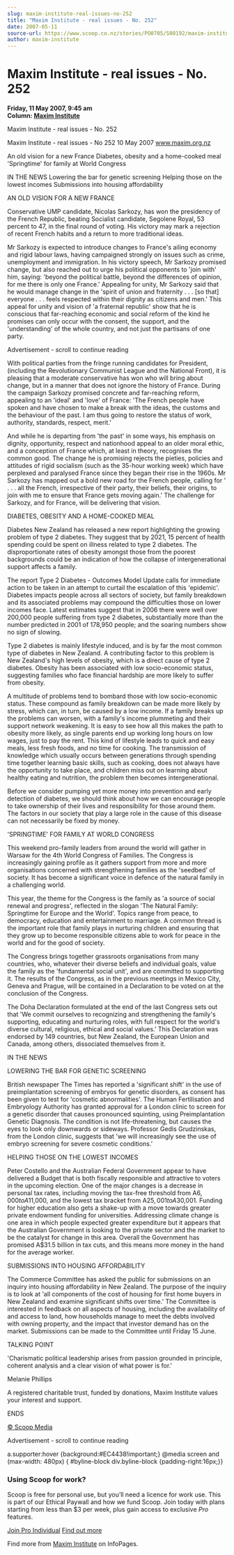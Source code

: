 ```yaml
---
slug: maxim-institute-real-issues-no-252
title: "Maxim Institute - real issues - No. 252"
date: 2007-05-11
source-url: https://www.scoop.co.nz/stories/PO0705/S00192/maxim-institute-real-issues-no-252.htm
author: maxim-institute
---
```

Maxim Institute - real issues - No. 252
=======================================

**Friday, 11 May 2007, 9:45 am**  
**Column: [Maxim Institute](https://info.scoop.co.nz/Maxim_Institute)**

Maxim Institute - real issues - No. 252

Maxim Institute - real issues - No 252 10 May 2007 www.maxim.org.nz

An old vision for a new France Diabetes, obesity and a home-cooked meal 'Springtime' for family at World Congress

IN THE NEWS Lowering the bar for genetic screening Helping those on the lowest incomes Submissions into housing affordability

AN OLD VISION FOR A NEW FRANCE

Conservative UMP candidate, Nicolas Sarkozy, has won the presidency of the French Republic, beating Socialist candidate, Segolene Royal, 53 percent to 47, in the final round of voting. His victory may mark a rejection of recent French habits and a return to more traditional ideas.

Mr Sarkozy is expected to introduce changes to France's ailing economy and rigid labour laws, having campaigned strongly on issues such as crime, unemployment and immigration. In his victory speech, Mr Sarkozy promised change, but also reached out to urge his political opponents to 'join with' him, saying: 'beyond the political battle, beyond the differences of opinion, for me there is only one France.' Appealing for unity, Mr Sarkozy said that he would manage change in the 'spirit of union and fraternity . . . \[so that\] everyone . . . feels respected within their dignity as citizens and men.' This appeal for unity and vision of 'a fraternal republic' show that he is conscious that far-reaching economic and social reform of the kind he promises can only occur with the consent, the support, and the 'understanding' of the whole country, and not just the partisans of one party.

Advertisement - scroll to continue reading





With political parties from the fringe running candidates for President, (including the Revolutionary Communist League and the National Front), it is pleasing that a moderate conservative has won who will bring about change, but in a manner that does not ignore the history of France. During the campaign Sarkozy promised concrete and far-reaching reform, appealing to an 'ideal' and 'love' of France: 'The French people have spoken and have chosen to make a break with the ideas, the customs and the behaviour of the past. I am thus going to restore the status of work, authority, standards, respect, merit.'

And while he is departing from 'the past' in some ways, his emphasis on dignity, opportunity, respect and nationhood appeal to an older moral ethic, and a conception of France which, at least in theory, recognises the common good. The change he is promising rejects the pieties, policies and attitudes of rigid socialism (such as the 35-hour working week) which have perplexed and paralysed France since they began their rise in the 1960s. Mr Sarkozy has mapped out a bold new road for the French people, calling for ' . . . all the French, irrespective of their party, their beliefs, their origins, to join with me to ensure that France gets moving again.' The challenge for Sarkozy, and for France, will be delivering that vision.

DIABETES, OBESITY AND A HOME-COOKED MEAL

Diabetes New Zealand has released a new report highlighting the growing problem of type 2 diabetes. They suggest that by 2021, 15 percent of health spending could be spent on illness related to type 2 diabetes. The disproportionate rates of obesity amongst those from the poorest backgrounds could be an indication of how the collapse of intergenerational support affects a family.

The report Type 2 Diabetes - Outcomes Model Update calls for immediate action to be taken in an attempt to curtail the escalation of this 'epidemic'. Diabetes impacts people across all sectors of society, but family breakdown and its associated problems may compound the difficulties those on lower incomes face. Latest estimates suggest that in 2006 there were well over 200,000 people suffering from type 2 diabetes, substantially more than the number predicted in 2001 of 178,950 people; and the soaring numbers show no sign of slowing.

Type 2 diabetes is mainly lifestyle induced, and is by far the most common type of diabetes in New Zealand. A contributing factor to this problem is New Zealand's high levels of obesity, which is a direct cause of type 2 diabetes. Obesity has been associated with low socio-economic status, suggesting families who face financial hardship are more likely to suffer from obesity.

A multitude of problems tend to bombard those with low socio-economic status. These compound as family breakdown can be made more likely by stress, which can, in turn, be caused by a low income. If a family breaks up the problems can worsen, with a family's income plummeting and their support network weakening. It is easy to see how all this makes the path to obesity more likely, as single parents end up working long hours on low wages, just to pay the rent. This kind of lifestyle leads to quick and easy meals, less fresh foods, and no time for cooking. The transmission of knowledge which usually occurs between generations through spending time together learning basic skills, such as cooking, does not always have the opportunity to take place, and children miss out on learning about healthy eating and nutrition, the problem then becomes intergenerational.

Before we consider pumping yet more money into prevention and early detection of diabetes, we should think about how we can encourage people to take ownership of their lives and responsibility for those around them. The factors in our society that play a large role in the cause of this disease can not necessarily be fixed by money.

  
'SPRINGTIME' FOR FAMILY AT WORLD CONGRESS

This weekend pro-family leaders from around the world will gather in Warsaw for the 4th World Congress of Families. The Congress is increasingly gaining profile as it gathers support from more and more organisations concerned with strengthening families as the 'seedbed' of society. It has become a significant voice in defence of the natural family in a challenging world.

This year, the theme for the Congress is the family as 'a source of social renewal and progress', reflected in the slogan 'The Natural Family: Springtime for Europe and the World'. Topics range from peace, to democracy, education and entertainment to marriage. A common thread is the important role that family plays in nurturing children and ensuring that they grow up to become responsible citizens able to work for peace in the world and for the good of society.

The Congress brings together grassroots organisations from many countries, who, whatever their diverse beliefs and individual goals, value the family as the 'fundamental social unit', and are committed to supporting it. The results of the Congress, as in the previous meetings in Mexico City, Geneva and Prague, will be contained in a Declaration to be voted on at the conclusion of the Congress.

The Doha Declaration formulated at the end of the last Congress sets out that 'We commit ourselves to recognizing and strengthening the family's supporting, educating and nurturing roles, with full respect for the world's diverse cultural, religious, ethical and social values.' This Declaration was endorsed by 149 countries, but New Zealand, the European Union and Canada, among others, dissociated themselves from it.

IN THE NEWS

LOWERING THE BAR FOR GENETIC SCREENING

British newspaper The Times has reported a 'significant shift' in the use of preimplantation screening of embryos for genetic disorders, as consent has been given to test for 'cosmetic abnormalities'. The Human Fertilisation and Embryology Authority has granted approval for a London clinic to screen for a genetic disorder that causes pronounced squinting, using Preimplantation Genetic Diagnosis. The condition is not life-threatening, but causes the eyes to look only downwards or sideways. Professor Gedis Grudzinskas, from the London clinic, suggests that 'we will increasingly see the use of embryo screening for severe cosmetic conditions.'

HELPING THOSE ON THE LOWEST INCOMES

Peter Costello and the Australian Federal Government appear to have delivered a Budget that is both fiscally responsible and attractive to voters in the upcoming election. One of the major changes is a decrease in personal tax rates, including moving the tax-free threshold from A$6,000 to A$11,000, and the lowest tax bracket from A$25,001 to A$30,001. Funding for higher education also gets a shake-up with a move towards greater private endowment funding for universities. Addressing climate change is one area in which people expected greater expenditure but it appears that the Australian Government is looking to the private sector and the market to be the catalyst for change in this area. Overall the Government has promised A$31.5 billion in tax cuts, and this means more money in the hand for the average worker.

SUBMISSIONS INTO HOUSING AFFORDABILITY

The Commerce Committee has asked the public for submissions on an inquiry into housing affordability in New Zealand. The purpose of the inquiry is to look at 'all components of the cost of housing for first home buyers in New Zealand and examine significant shifts over time.' The Committee is interested in feedback on all aspects of housing, including the availability of and access to land, how households manage to meet the debts involved with owning property, and the impact that investor demand has on the market. Submissions can be made to the Committee until Friday 15 June.

TALKING POINT

'Charismatic political leadership arises from passion grounded in principle, coherent analysis and a clear vision of what power is for.'

Melanie Phillips

A registered charitable trust, funded by donations, Maxim Institute values your interest and support.

ENDS

[© Scoop Media](http://www.scoop.co.nz/about/terms.html)  

Advertisement - scroll to continue reading



a.supporter:hover {background:#EC4438!important;} @media screen and (max-width: 480px) { #byline-block div.byline-block {padding-right:16px;}}

### Using Scoop for work?

Scoop is free for personal use, but you’ll need a licence for work use. This is part of our Ethical Paywall and how we fund Scoop. Join today with plans starting from less than $3 per week, plus gain access to exclusive _Pro_ features.  
  
[Join Pro Individual](https://pro.scoop.co.nz/Individual/?from=ProIn24) [Find out more](https://pro.scoop.co.nz/using-scoop-for-work/?from=ProIn24)

Find more from [Maxim Institute](https://info.scoop.co.nz/Maxim_Institute) on InfoPages.